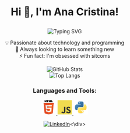 # <p align="center">Hi 👋, I'm Ana Cristina!</p>

<div align="center">

<div align="center">

![Typing SVG](https://readme-typing-svg.demolab.com?lines=%F0%9F%8E%93+Software+Engineering+Student&size=22&color=000000&center=true&vCenter=true)

</div>

<p align="center">
  💡 Passionate about technology and programming <br>
  🚀 Always looking to learn something new <br>
  ⚡ Fun fact: I'm obsessed with sitcoms
</p>

![GitHub Stats](https://github-readme-stats.vercel.app/api?username=AnaCris007&show_icons=true&theme=material-palenight)  
![Top Langs](https://github-readme-stats.vercel.app/api/top-langs/?username=AnaCris007&layout=compact&theme=material-palenight)

<h3 align="center">Languages and Tools:</h3>
<p align="center"> <a href="https://www.w3.org/html/" target="_blank" rel="noreferrer"> <img src="https://raw.githubusercontent.com/devicons/devicon/master/icons/html5/html5-original-wordmark.svg" alt="html5" width="40" height="40"/> </a> <a href="https://developer.mozilla.org/en-US/docs/Web/JavaScript" target="_blank" rel="noreferrer"> <img src="https://raw.githubusercontent.com/devicons/devicon/master/icons/javascript/javascript-original.svg" alt="javascript" width="40" height="40"/> </a> <a href="https://www.python.org" target="_blank" rel="noreferrer"> <img src="https://raw.githubusercontent.com/devicons/devicon/master/icons/python/python-original.svg" alt="python" width="40" height="40"/> </a> </p>

[![LinkedIn](https://img.shields.io/badge/LinkedIn-blue?style=for-the-badge&logo=linkedin)](https://www.linkedin.com/in/ana-cristina-jardim/)<\div>
